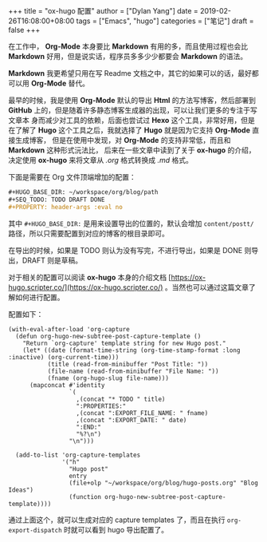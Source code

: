+++title = "ox-hugo 配置"author = ["Dylan Yang"]date = 2019-02-26T16:08:00+08:00tags = ["Emacs", "hugo"]categories = ["笔记"]draft = false+++在工作中， **Org-Mode** 本身要比 **Markdown** 有用的多，而且使用过程也会比**Markdown** 好用，但是说实话，程序员多多少少都要会 **Markdown** 的语法。**Markdown** 我更希望只用在写 Readme 文档之中，其它的如果可以的话，最好都可以用**Org-Mode** 替代。最早的时候，我是使用 **Org-Mode** 默认的导出 **Html** 的方法写博客，然后部署到**GitHub** 上的，但是随着许多静态博客生成器的出现，可以让我们更多的专注于写文章本身而减少对工具的依赖，后面也尝试过 **Hexo** 这个工具，非常好用，但是在了解了**Hugo** 这个工具之后，我就选择了 **Hugo** 就是因为它支持 **Org-Mode** 直接生成博客，但是在使用中发现，对 **Org-Mode** 的支持非常低，而且和 **Markdown** 这种形式沅法比，后来在一些文章中读到了关于 **ox-hugo** 的介绍，决定使用 **ox-hugo** 来将文章从_.org_ 格式转换成 _.md_ 格式。下面是需要在 Org 文件顶端增加的配置：```org#+HUGO_BASE_DIR: ~/workspace/org/blog/path#+SEQ_TODO: TODO DRAFT DONE#+PROPERTY: header-args :eval no```其中 `#+HUGO_BASE_DIR:` 是用来设置导出的位置的，默认会增加`content/postt/` 路径，所以只需要配置到对应的博客的根目录即可。在导出的时候，如果是 TODO 则认为没有写完，不进行导出，如果是 DONE 则导出，DRAFT 则是草稿。对于相关的配置可以阅读 **ox-hugo** 本身的介绍文档[https://ox-hugo.scripter.co/](https://ox-hugo.scripter.co/) 。当然也可以通过这篇文章了解如何进行配置。配置如下：```emacs-lisp(with-eval-after-load 'org-capture  (defun org-hugo-new-subtree-post-capture-template ()    "Return `org-capture' template string for new Hugo post."    (let* ((date (format-time-string (org-time-stamp-format :long :inactive) (org-current-time)))           (title (read-from-minibuffer "Post Title: "))           (file-name (read-from-minibuffer "File Name: "))           (fname (org-hugo-slug file-name)))      (mapconcat #'identity                 `(                   ,(concat "* TODO " title)                   ":PROPERTIES:"                   ,(concat ":EXPORT_FILE_NAME: " fname)                   ,(concat ":EXPORT_DATE: " date)                   ":END:"                   "%?\n")                 "\n")))  (add-to-list 'org-capture-templates               '("h"                 "Hugo post"                 entry                 (file+olp "~/workspace/org/blog/hugo-posts.org" "Blog Ideas")                 (function org-hugo-new-subtree-post-capture-template))))```通过上面这个，就可以生成对应的 capture templates 了，而且在执行`org-export-dispatch` 时就可以看到 hugo 导出配置了。